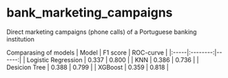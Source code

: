 # bank_marketing_campaigns
Direct marketing campaigns (phone calls) of a Portuguese banking institution


Comparasing of models 
| Model |  F1 score  | ROC-curve |
|:-----|:--------:|------:|
| Logistic Regression   | 0.337 | 0.800 |
| KNN   |  0.386 |   0.736 |
| Desicion Tree   | 0.388 |    0.799 |
| XGBoost   | 0.359 |    0.818 |
